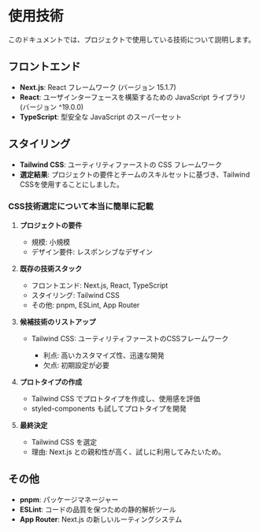 # 使用技術

このドキュメントでは、プロジェクトで使用している技術について説明します。

## フロントエンド

- **Next.js**: React フレームワーク (バージョン 15.1.7)
- **React**: ユーザインターフェースを構築するための JavaScript ライブラリ (バージョン ^19.0.0)
- **TypeScript**: 型安全な JavaScript のスーパーセット

## スタイリング

- **Tailwind CSS**: ユーティリティファーストの CSS フレームワーク
- **選定結果**: プロジェクトの要件とチームのスキルセットに基づき、Tailwind CSSを使用することにしました。

### CSS技術選定について本当に簡単に記載

1. **プロジェクトの要件**

   - 規模: 小規模
   - デザイン要件: レスポンシブなデザイン

2. **既存の技術スタック**

   - フロントエンド: Next.js, React, TypeScript
   - スタイリング: Tailwind CSS
   - その他: pnpm, ESLint, App Router

3. **候補技術のリストアップ**

   - Tailwind CSS: ユーティリティファーストのCSSフレームワーク

     - 利点: 高いカスタマイズ性、迅速な開発
     - 欠点: 初期設定が必要

4. **プロトタイプの作成**

   - Tailwind CSS でプロトタイプを作成し、使用感を評価
   - styled-components も試してプロトタイプを開発

5. **最終決定**
   - Tailwind CSS を選定
   - 理由: Next.js との親和性が高く、試しに利用してみたいため。

## その他

- **pnpm**: パッケージマネージャー
- **ESLint**: コードの品質を保つための静的解析ツール
- **App Router**: Next.js の新しいルーティングシステム
